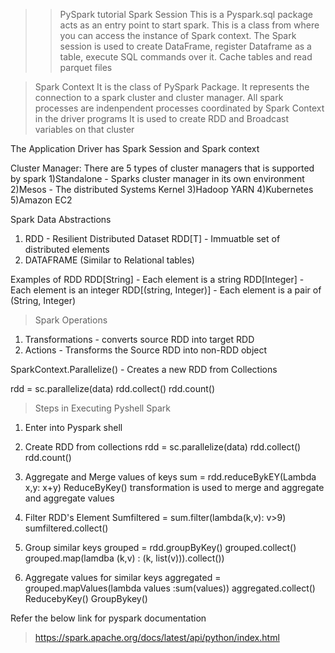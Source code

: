 >> PySpark tutorial
Spark Session
This is a Pyspark.sql package acts as an entry point to start spark. This is a class from where you can access the instance 
of Spark context. The Spark session is used to create DataFrame, register Dataframe as a table, execute SQL commands over it. 
Cache tables and read parquet files

 > Spark Context
It is the class of PySpark Package. It represents the connection to a spark cluster and cluster manager. All spark processes are indenpendent
processes coordinated by Spark Context in the driver programs
 It is used to create RDD and Broadcast variables on that cluster

The Application Driver has Spark Session and Spark context 

Cluster Manager: There are 5 types of cluster managers that is supported by spark
1)Standalone - Sparks cluster manager in its own environment
2)Mesos - The distributed Systems Kernel
3)Hadoop YARN
4)Kubernetes
5)Amazon EC2

Spark Data Abstractions 
1) RDD - Resilient Distributed Dataset RDD[T] - Immuatble set of distributed elements
2) DATAFRAME (Similar to Relational tables)

Examples of RDD
RDD[String] - Each element is a string
RDD[Integer] - Each element is an integer
RDD[(string, Integer)] - Each element is a pair of (String, Integer)

> Spark Operations
1) Transformations - converts source RDD into target RDD
2) Actions - Transforms the Source RDD into non-RDD object

SparkContext.Parallelize() - Creates a new RDD from Collections

rdd = sc.parallelize(data)
rdd.collect()
rdd.count()


> Steps in Executing Pyshell Spark

1) Enter into Pyspark shell
2) Create RDD from collections
rdd = sc.parallelize(data)
rdd.collect()
rdd.count()

3) Aggregate and Merge values of keys 
sum = rdd.reduceBykEY(Lambda x,y: x+y)
ReduceByKey() transformation is used to merge and aggregate and aggregate values

4) Filter RDD's Element
Sumfiltered = sum.filter(lambda(k,v): v>9)
sumfiltered.collect()

5) Group similar keys
grouped = rdd.groupByKey()
grouped.collect()
grouped.map(lamdba (k,v) : (k, list(v))).collect())

6) Aggregate values for similar keys 
aggregated = grouped.mapValues(lambda values :sum(values))
aggregated.collect()
ReducebyKey()
GroupBykey()

Refer the below link for pyspark documentation
> https://spark.apache.org/docs/latest/api/python/index.html






